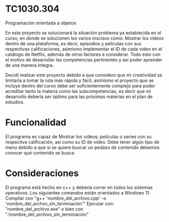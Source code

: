 # TC1030.304
Programación orientada a objetos

En este proyecto se solucionará la situación problema ya establecida en el curso, en donde se solucionen los varios inscisos como: Mostrar los videos dentro de una plataforma, es decir, episodios y películas con sus respectivas calificaciones, asimismo implementar el ID de cada video en el catálogo de Netflix, además de otros factores a considerar.
Todo esto con el motivo de desarrollar las competencias pertinentes y así poder aprender de una manera íntegra.

Decidí realizar este proyecto debido a que considero que mi creatividad se limitaría a tomar la ruta más rápida y fácil, asimismo el proyecto que se incluye dentro del curso debe ser suficientemente complejo para poder acreditar tanto la materia como las subcompetencias, es decir que mi desarrollo debería ser óptimo para las próximas materias en el plan de estudios.

# Funcionalidad
El programa es capaz de Mostrar los videos; películas o series con su respectiva calificación, así como su ID de video.
Debe tener algún tipo de menú debido a que si se quiere buscar un pedazo de contenido debemos conocer qué contenido se busca

# Consideraciones
El programa está hecho en c++ y debería correr en todos los sistemas operativos. Los siguientes comandos están orientados a Windows 11:
Compilar con "g++ 'nombre_del_archivo.cpp' -o 'nombre_del_archov_sin_terminación'"
Ejecutar con: "nombre_del_archivo.exe" o bien con ".\nombre_del_archivo_sin_terminación"
